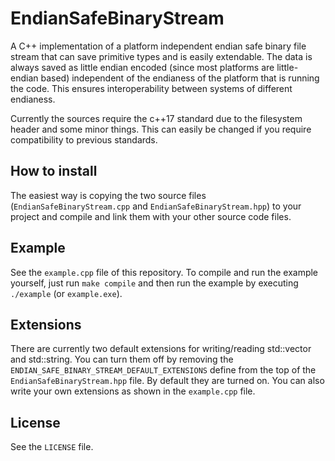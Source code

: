 # EndianSafeBinaryStream

A C++ implementation of a platform independent endian safe binary file stream
that can save primitive types and is easily extendable.
The data is always saved as little endian encoded (since most platforms are
little-endian based) independent of the endianess of the platform that is
running the code. This ensures interoperability between systems of different
endianess.

Currently the sources require the c++17 standard due to the filesystem header
and some minor things. This can easily be changed if you require compatibility
to previous standards.

## How to install
The easiest way is copying the two source files (`EndianSafeBinaryStream.cpp`
and `EndianSafeBinaryStream.hpp`) to your project and compile and link them
with your other source code files.

## Example
See the `example.cpp` file of this repository. To compile and run the example
yourself, just run `make compile` and then run the example by executing
`./example` (or `example.exe`).

## Extensions
There are currently two default extensions for writing/reading std::vector
and std::string. You can turn them off by removing the
`ENDIAN_SAFE_BINARY_STREAM_DEFAULT_EXTENSIONS` define from the top of the
`EndianSafeBinaryStream.hpp` file. By default they are turned on. You can
also write your own extensions as shown in the `example.cpp` file.

## License
See the `LICENSE` file.
